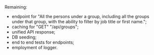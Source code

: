 Remaining:
- endpoint for "All the persons under a group, including all the groups under that group, with the
  ability to filter by job title or first name.";
- caching for "GET" "/api/groups";
- unified API response;
- DB seeding;
- end to end tests for endpoints;
- employment of logger.